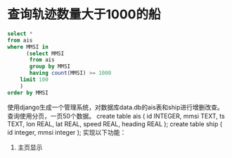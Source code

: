 # 查询轨迹数量大于1000的船

```sql
select *
from ais
where MMSI in
      (select MMSI
       from ais
       group by MMSI
       having count(MMSI) >= 1000
    limit 100
    )
order by MMSI
```

使用django生成一个管理系统，对数据库data.db的ais表和ship进行增删改查。查询使用分页，一页50个数据。
create table ais
(
    id      INTEGER,
    mmsi    TEXT,
    ts      TEXT,
    lon     REAL,
    lat     REAL,
    speed   REAL,
    heading REAL
);
create table ship
(
    id   integer,
    mmsi integer
);
实现以下功能：
1. 主页显示